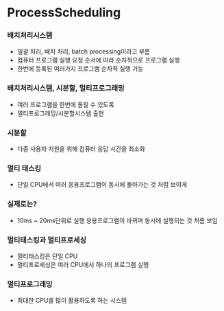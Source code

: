 # ProcessScheduling
### 배치처리시스템
* 일괄 처리, 배치 처리, batch processing이라고 부름
* 컴퓨터 프로그램 실행 요청 순서에 따라 순차적으로 프로그램 실행
* 한번에 등록된 여러가지 프로그램 순차적 실행 가능
### 배치처리시스템, 시분할, 멀티프로그래밍
* 여러 프로그램을 한번에 돌릴 수 있도록
* 멀티프로그래밍/시분할시스템 출현
### 시분할
* 다중 사용자 지원을 위해 컴퓨터 응답 시간을 최소화
### 멀티 태스킹
* 단일 CPU에서 여러 응용프로그램이 동시에 돌아가는 것 처럼 보이게
### 실제로는?
* 10ms ~ 20ms단위로 실행 응용프로그램이 바뀌며 동시에 실행되는 것 처롬 보임
### 멀티태스킹과 멀티프로세싱
* 멀티태스킹은 단일 CPU
* 멀티프로세싱은 여러 CPU에서 하나의 프로그램 실행
### 멀티프로그래밍
* 최대한 CPU를 많이 활용하도록 하는 시스템